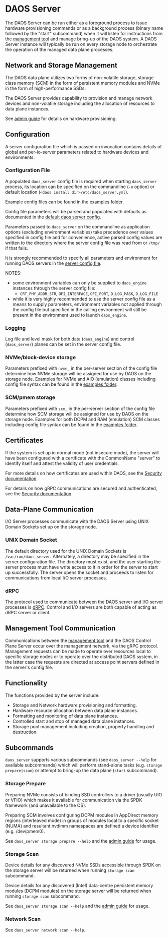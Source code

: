 # DAOS Server

The DAOS Server can be run either as a foreground process to issue hardware
provisioning commands or as a background process (binary name followed by the
"start" subcommand) when it will listen for instructions from the [management
tool](/src/control/cmd/dmg/README.md) and manage bring-up of the DAOS system.
A DAOS Server instance will typically be run on every storage node to
orchestrate the operation of the managed data plane processes.

## Network and Storage Management

The DAOS data plane utilizes two forms of non-volatile storage,
storage class memory (SCM) in the form of persistent memory modules
and NVMe in the form of high-performance SSDs.

The DAOS Server provides capability to provision and manage network
devices and non-volatile storage including the allocation of
resources to data plane instances.

See
[admin guide](https://daos-stack.github.io/admin/deployment/#hardware-provisioning)
for details on hardware provisioning.

## Configuration

A server configuration file which is passed on invocation contains details of
global and per-io-server parameters related to hardware devices and
environments.

### Configuration File

A populated `daos_server` config file is required when starting
`daos_server` process, its location can be specified on the
commandline (`-o` option) or default location
(`<daos install dir>/etc/daos_server.yml`).

Example config files can be found in the
[examples folder](/utils/config/examples).

Config file parameters will be parsed and populated with defaults as
documented in the
[default daos server config](/utils/config/daos_server.yml).

Parameters passed to `daos_server` on the commandline as application
options (excluding environment variables) take precedence over values
specified in config file and for convenience, active parsed config
values are written to the directory where the server config file was
read from or `/tmp/` if that fails.

It is strongly recommended to specify all parameters and environment
for running DAOS servers in the
[server config file](/utils/config/daos_server.yml).

NOTES:
* some environment variables can only be supplied to `daos_engine`
instances through the server config file:
	* `CRT_PHY_ADDR_STR`, `OFI_INTERFACE`, `OFI_PORT`, `D_LOG_MASK`,
`D_LOG_FILE`
* while it is very highly recommended to use the server config file
as a means to supply parameters, environment variables not applied
through the config file but specified in the calling environment will
still be present in the environment used to launch `daos_engine`.

### Logging

Log file and level mask for both data (`daos_engine`) and control
(`daos_server`) planes can be set in the server config file.

### NVMe/block-device storage

Parameters prefixed with `nvme_` in the per-server section of the
config file determine how NVMe storage will be assigned for use by
DAOS on the storage node.
Examples for NVMe and AIO (emulation) classes including config file
syntax can be found in the
[examples folder](/utils/config/examples).

### SCM/pmem storage

Parameters prefixed with `scm_` in the per-server section of the
config file determine how SCM storage will be assigned for use by
DAOS on the storage node.
Examples for both DCPM and RAM (emulation) SCM classes including
config file syntax can be found in the
[examples folder](/utils/config/examples).

## Certificates

If the system is set up in normal mode (not insecure mode), the server will have
been configured with a certificate with the CommonName "server" to identify
itself and attest the validity of user credentials.

For more details on how certificates are used within DAOS, see the
[Security documentation](/src/control/security/README.md#certificate-usage-in-daos).

For details on how gRPC communications are secured and authenticated, see the
[Security documentation](/src/control/security/README.md#host-authentication-with-certificates).

## Data-Plane Communication

I/O Server processes communicate with the DAOS Server using UNIX Domain Sockets
set up on the storage node.

### UNIX Domain Socket

The default directory used for the UNIX Domain Sockets is
`/var/run/daos_server`. Alternately, a directory may be specified in the server
configuration file. The directory must exist, and the user starting the server
process must have write access to it in order for the server to start up
successfully. The server opens the socket and proceeds to listen for
communications from local I/O server processes.

### dRPC

The protocol used to communicate between the DAOS server and I/O server processes
is [dRPC](/src/control/drpc/README.md). Control and I/O servers are both capable
of acting as dRPC server or client.

## Management Tool Communication

Communications between the [management tool](/src/control/cmd/dmg/README.md)
and the DAOS Control Plane Server occur over the management network, via the
gRPC protocol.
Management requests can be made to operate over resources local to specific
storage nodes or to operate over the distributed DAOS system, in the latter case
the requests are directed at access point servers defined in the server's config
file.

## Functionality

The functions provided by the server include:

- Storage and Network hardware provisioning and formatting.
- Hardware resource allocation between data plane instances.
- Formatting and monitoring of data plane instances.
- Controlled start and stop of managed data plane instances.
- Storage pool management including creation, property handling and destruction.

## Subcommands

`daos_server` supports various subcommands (see `daos_server --help`
for available subcommands) which will perform stand-alone tasks (e.g.
`storage prepare|scan`) or attempt to bring-up the data plane
(`start` subcommand).

### Storage Prepare

Preparing NVMe consists of binding SSD controllers to a driver
(usually UIO or VFIO) which makes it available for communication
via the SPDK framework (and unavailable to the OS).

Preparing SCM involves configuring DCPM modules in AppDirect
memory regions (interleaved mode) in groups of modules local to a
specific socket (NUMA) and resultant nvdimm namespaces are defined a
device identifier (e.g. /dev/pmem0).

See `daos_server storage prepare --help` and the
[admin guide](https://daos-stack.github.io/admin/deployment/#hardware-provisioning) for usage.

### Storage Scan

Device details for any discovered NVMe SSDs accessible through SPDK
on the storage server will be returned when running `storage scan`
subcommand.

Device details for any discovered (Intel) data-centre persistent
memory modules (DCPM modules) on the storage server will be returned
when running `storage scan` subcommand.

See `daos_server storage scan --help` and the
[admin guide](https://daos-stack.github.io/admin/deployment/#storage-selection)
for usage.

### Network Scan

See `daos_server network scan --help`.
